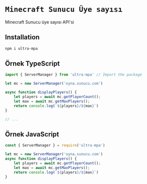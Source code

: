 # `Minecraft Sunucu Üye sayısı`
Minecraft Sunucu üye sayısı API'si

## Installation
```bash
npm i ultra-mpa
```

## Örnek TypeScript
```ts
import { ServerManager } from 'ultra-mpa' // Import the package

let mc = new ServerManager('oyna.sunucu.com')

async function displayPlayers() {
    let players = await mc.getPlayerCount();
    let max = await mc.getMaxPlayers();
    return console.log(`${players}/${max}`)
}

// ...
```
## Örnek JavaScript
```js
const { ServerManager } = require('ultra-mpa')

let mc = new ServerManager('oyna.sunucu.com')
async function displayPlayers() {
    let players = await mc.getPlayerCount();
    let max = await mc.getMaxPlayers();
    return console.log(`${players}/${max}`)
}
```